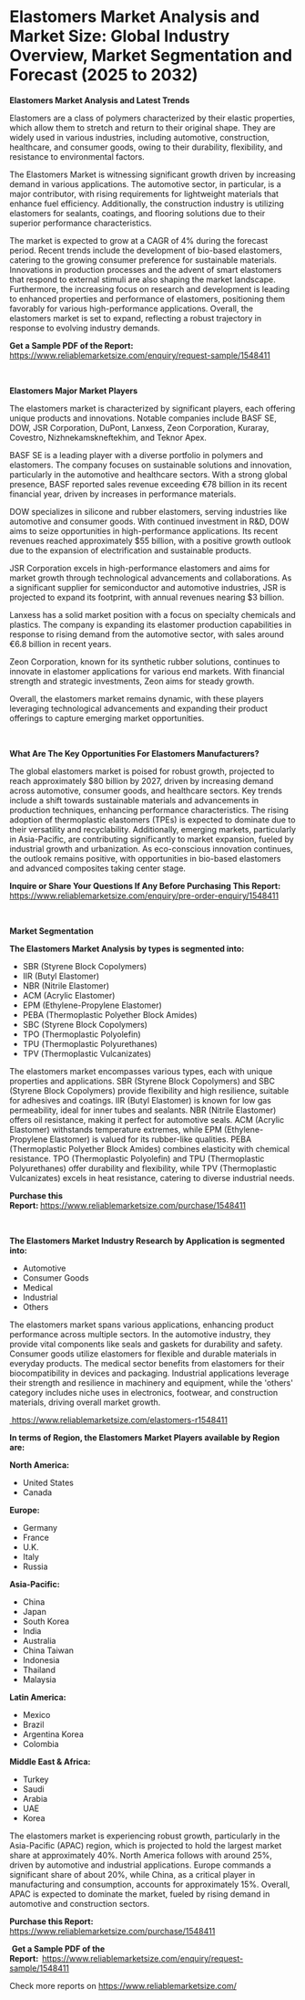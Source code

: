 <p><h1>Elastomers Market Analysis and Market Size: Global Industry Overview, Market Segmentation and Forecast (2025 to 2032)</h1></p><p><strong>Elastomers Market Analysis and Latest Trends</strong></p>
<p><p>Elastomers are a class of polymers characterized by their elastic properties, which allow them to stretch and return to their original shape. They are widely used in various industries, including automotive, construction, healthcare, and consumer goods, owing to their durability, flexibility, and resistance to environmental factors.</p><p>The Elastomers Market is witnessing significant growth driven by increasing demand in various applications. The automotive sector, in particular, is a major contributor, with rising requirements for lightweight materials that enhance fuel efficiency. Additionally, the construction industry is utilizing elastomers for sealants, coatings, and flooring solutions due to their superior performance characteristics.</p><p>The market is expected to grow at a CAGR of 4% during the forecast period. Recent trends include the development of bio-based elastomers, catering to the growing consumer preference for sustainable materials. Innovations in production processes and the advent of smart elastomers that respond to external stimuli are also shaping the market landscape. Furthermore, the increasing focus on research and development is leading to enhanced properties and performance of elastomers, positioning them favorably for various high-performance applications. Overall, the elastomers market is set to expand, reflecting a robust trajectory in response to evolving industry demands.</p></p>
<p><strong>Get a Sample PDF of the Report:&nbsp;</strong> <a href="https://www.reliablemarketsize.com/enquiry/request-sample/1548411?utm_campaign=3504&utm_medium=2&utm_source=Github&utm_content=ia&utm_term=01042025&utm_id=elastomers">https://www.reliablemarketsize.com/enquiry/request-sample/1548411</a></p>
<p>&nbsp;</p>
<p><strong>Elastomers Major Market Players</strong></p>
<p><p>The elastomers market is characterized by significant players, each offering unique products and innovations. Notable companies include BASF SE, DOW, JSR Corporation, DuPont, Lanxess, Zeon Corporation, Kuraray, Covestro, Nizhnekamskneftekhim, and Teknor Apex.</p><p>BASF SE is a leading player with a diverse portfolio in polymers and elastomers. The company focuses on sustainable solutions and innovation, particularly in the automotive and healthcare sectors. With a strong global presence, BASF reported sales revenue exceeding €78 billion in its recent financial year, driven by increases in performance materials.</p><p>DOW specializes in silicone and rubber elastomers, serving industries like automotive and consumer goods. With continued investment in R&D, DOW aims to seize opportunities in high-performance applications. Its recent revenues reached approximately $55 billion, with a positive growth outlook due to the expansion of electrification and sustainable products.</p><p>JSR Corporation excels in high-performance elastomers and aims for market growth through technological advancements and collaborations. As a significant supplier for semiconductor and automotive industries, JSR is projected to expand its footprint, with annual revenues nearing $3 billion.</p><p>Lanxess has a solid market position with a focus on specialty chemicals and plastics. The company is expanding its elastomer production capabilities in response to rising demand from the automotive sector, with sales around €6.8 billion in recent years.</p><p>Zeon Corporation, known for its synthetic rubber solutions, continues to innovate in elastomer applications for various end markets. With financial strength and strategic investments, Zeon aims for steady growth.</p><p>Overall, the elastomers market remains dynamic, with these players leveraging technological advancements and expanding their product offerings to capture emerging market opportunities.</p></p>
<p>&nbsp;</p>
<p><strong>What Are The Key Opportunities For Elastomers Manufacturers?</strong></p>
<p><p>The global elastomers market is poised for robust growth, projected to reach approximately $80 billion by 2027, driven by increasing demand across automotive, consumer goods, and healthcare sectors. Key trends include a shift towards sustainable materials and advancements in production techniques, enhancing performance characteristics. The rising adoption of thermoplastic elastomers (TPEs) is expected to dominate due to their versatility and recyclability. Additionally, emerging markets, particularly in Asia-Pacific, are contributing significantly to market expansion, fueled by industrial growth and urbanization. As eco-conscious innovation continues, the outlook remains positive, with opportunities in bio-based elastomers and advanced composites taking center stage.</p></p>
<p><strong>Inquire or Share Your Questions If Any Before Purchasing This Report:</strong> <a href="https://www.reliablemarketsize.com/enquiry/pre-order-enquiry/1548411?utm_campaign=3504&utm_medium=2&utm_source=Github&utm_content=ia&utm_term=01042025&utm_id=elastomers">https://www.reliablemarketsize.com/enquiry/pre-order-enquiry/1548411</a></p>
<p>&nbsp;</p>
<p><strong>Market Segmentation</strong></p>
<p><strong>The Elastomers Market Analysis by types is segmented into:</strong></p>
<p><ul><li>SBR (Styrene Block Copolymers)</li><li>IIR (Butyl Elastomer)</li><li>NBR (Nitrile Elastomer)</li><li>ACM (Acrylic Elastomer)</li><li>EPM (Ethylene-Propylene Elastomer)</li><li>PEBA (Thermoplastic Polyether Block Amides)</li><li>SBC (Styrene Block Copolymers)</li><li>TPO (Thermoplastic Polyolefin)</li><li>TPU (Thermoplastic Polyurethanes)</li><li>TPV (Thermoplastic Vulcanizates)</li></ul></p>
<p><p>The elastomers market encompasses various types, each with unique properties and applications. SBR (Styrene Block Copolymers) and SBC (Styrene Block Copolymers) provide flexibility and high resilience, suitable for adhesives and coatings. IIR (Butyl Elastomer) is known for low gas permeability, ideal for inner tubes and sealants. NBR (Nitrile Elastomer) offers oil resistance, making it perfect for automotive seals. ACM (Acrylic Elastomer) withstands temperature extremes, while EPM (Ethylene-Propylene Elastomer) is valued for its rubber-like qualities. PEBA (Thermoplastic Polyether Block Amides) combines elasticity with chemical resistance. TPO (Thermoplastic Polyolefin) and TPU (Thermoplastic Polyurethanes) offer durability and flexibility, while TPV (Thermoplastic Vulcanizates) excels in heat resistance, catering to diverse industrial needs.</p></p>
<p><strong>Purchase this Report:&nbsp;</strong><a href="https://www.reliablemarketsize.com/purchase/1548411?utm_campaign=3504&utm_medium=2&utm_source=Github&utm_content=ia&utm_term=01042025&utm_id=elastomers">https://www.reliablemarketsize.com/purchase/1548411</a></p>
<p>&nbsp;</p>
<p><strong>The Elastomers Market Industry Research by Application is segmented into:</strong></p>
<p><ul><li>Automotive</li><li>Consumer Goods</li><li>Medical</li><li>Industrial</li><li>Others</li></ul></p>
<p><p>The elastomers market spans various applications, enhancing product performance across multiple sectors. In the automotive industry, they provide vital components like seals and gaskets for durability and safety. Consumer goods utilize elastomers for flexible and durable materials in everyday products. The medical sector benefits from elastomers for their biocompatibility in devices and packaging. Industrial applications leverage their strength and resilience in machinery and equipment, while the 'others' category includes niche uses in electronics, footwear, and construction materials, driving overall market growth.</p></p>
<p><a href="https://www.reliablemarketsize.com/elastomers-r1548411?utm_campaign=3504&utm_medium=2&utm_source=Github&utm_content=ia&utm_term=01042025&utm_id=elastomers">&nbsp;https://www.reliablemarketsize.com/elastomers-r1548411</a></p>
<p><strong>In terms of Region, the Elastomers Market Players available by Region are:</strong></p>
<p>
    <p> <strong> North America: </strong>
        <ul>
            <li>United States</li>
            <li>Canada</li>
        </ul>
        </p> 
    <p> <strong> Europe: </strong>
        <ul>
            <li>Germany</li>
            <li>France</li>
            <li>U.K.</li>
            <li>Italy</li>
            <li>Russia</li>
        </ul>
        </p> 
    <p> <strong> Asia-Pacific: </strong>
        <ul>
            <li>China</li>
            <li>Japan</li>
            <li>South Korea</li>
            <li>India</li>
            <li>Australia</li>
            <li>China Taiwan</li>
            <li>Indonesia</li>
            <li>Thailand</li>
            <li>Malaysia</li>
        </ul>
        </p> 
    <p> <strong> Latin America: </strong>
        <ul>
            <li>Mexico</li>
            <li>Brazil</li>
            <li>Argentina Korea</li>
            <li>Colombia</li>
        </ul>
        </p> 
    <p> <strong> Middle East & Africa: </strong>
        <ul>
            <li>Turkey</li>
            <li>Saudi</li>
            <li>Arabia</li>
            <li>UAE</li>
            <li>Korea</li>
        </ul>
    </p>
    </p>
<p><p>The elastomers market is experiencing robust growth, particularly in the Asia-Pacific (APAC) region, which is projected to hold the largest market share at approximately 40%. North America follows with around 25%, driven by automotive and industrial applications. Europe commands a significant share of about 20%, while China, as a critical player in manufacturing and consumption, accounts for approximately 15%. Overall, APAC is expected to dominate the market, fueled by rising demand in automotive and construction sectors.</p></p>
<p><strong>Purchase this Report: </strong><a href="https://www.reliablemarketsize.com/purchase/1548411?utm_campaign=3504&utm_medium=2&utm_source=Github&utm_content=ia&utm_term=01042025&utm_id=elastomers">https://www.reliablemarketsize.com/purchase/1548411</a></p>
<p>&nbsp;<strong>Get a Sample PDF of the Report:&nbsp;&nbsp;</strong><a href="https://www.reliablemarketsize.com/enquiry/request-sample/1548411?utm_campaign=3504&utm_medium=2&utm_source=Github&utm_content=ia&utm_term=01042025&utm_id=elastomers">https://www.reliablemarketsize.com/enquiry/request-sample/1548411</a></p>
<p><strong></strong></p>
<p>Check more reports on <a href="https://www.reliablemarketsize.com/?utm_campaign=3504&utm_medium=2&utm_source=Github&utm_content=ia&utm_term=01042025&utm_id=elastomers">https://www.reliablemarketsize.com/</a></p>